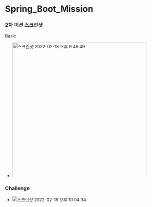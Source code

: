 # Spring_Boot_Mission

### 2차 미션 스크린샷
Basic
- <img width="442" alt="스크린샷 2022-02-18 오후 9 48 49" src="https://user-images.githubusercontent.com/8775409/154686465-c9917db4-9494-42b3-9549-a5a86d12942c.png"> 
### Challenge
- ![스크린샷 2022-02-18 오후 10 04 34](https://user-images.githubusercontent.com/8775409/154689001-707b77a9-5f58-442d-a220-4bfbdc1e1b27.png)
